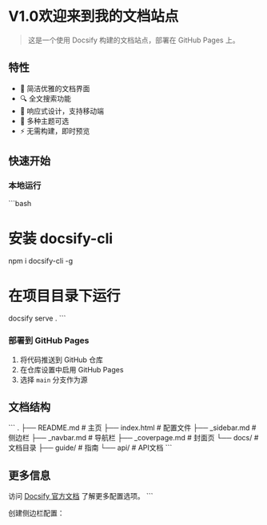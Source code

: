 # V1.0欢迎来到我的文档站点

> 这是一个使用 Docsify 构建的文档站点，部署在 GitHub Pages 上。

## 特性

- 📝 简洁优雅的文档界面
- 🔍 全文搜索功能
- 📱 响应式设计，支持移动端
- 🎨 多种主题可选
- ⚡ 无需构建，即时预览

## 快速开始

### 本地运行

\`\`\`bash
# 安装 docsify-cli
npm i docsify-cli -g

# 在项目目录下运行
docsify serve .
\`\`\`

### 部署到 GitHub Pages

1. 将代码推送到 GitHub 仓库
2. 在仓库设置中启用 GitHub Pages
3. 选择 `main` 分支作为源

## 文档结构

\`\`\`
.
├── README.md        # 主页
├── index.html       # 配置文件
├── _sidebar.md      # 侧边栏
├── _navbar.md       # 导航栏
├── _coverpage.md    # 封面页
└── docs/           # 文档目录
    ├── guide/      # 指南
    └── api/        # API文档
\`\`\`

## 更多信息

访问 [Docsify 官方文档](https://docsify.js.org/) 了解更多配置选项。
\`\`\`

创建侧边栏配置：
